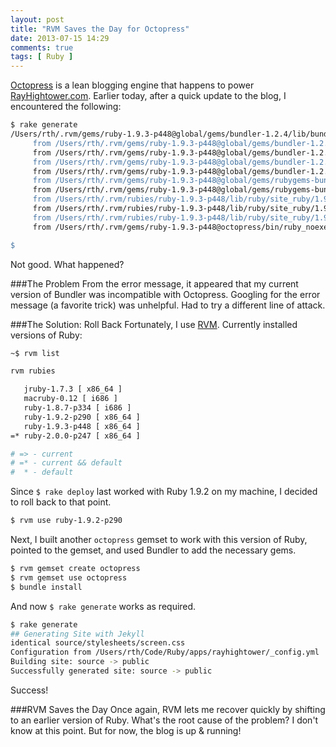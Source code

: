 ```yaml
---
layout: post
title: "RVM Saves the Day for Octopress"
date: 2013-07-15 14:29
comments: true
tags: [ Ruby ]
---
```

[Octopress](http://octopress.org) is a lean blogging engine that happens to power [RayHightower.com](http://rayhightower.com). Earlier today, after a quick update to the blog, I encountered the following:

~~~bash
$ rake generate
/Users/rth/.rvm/gems/ruby-1.9.3-p448@global/gems/bundler-1.2.4/lib/bundler/rubygems_integration.rb:187:in `stub_source_index170': uninitialized constant Gem::SourceIndex (NameError)
     from /Users/rth/.rvm/gems/ruby-1.9.3-p448@global/gems/bundler-1.2.4/lib/bundler/rubygems_integration.rb:353:in `stub_rubygems'
     from /Users/rth/.rvm/gems/ruby-1.9.3-p448@global/gems/bundler-1.2.4/lib/bundler/rubygems_integration.rb:250:in `replace_entrypoints'
     from /Users/rth/.rvm/gems/ruby-1.9.3-p448@global/gems/bundler-1.2.4/lib/bundler/runtime.rb:14:in `setup'
     from /Users/rth/.rvm/gems/ruby-1.9.3-p448@global/gems/bundler-1.2.4/lib/bundler.rb:116:in `setup'
     from /Users/rth/.rvm/gems/ruby-1.9.3-p448@global/gems/rubygems-bundler-1.1.0/lib/rubygems-bundler/noexec.rb:77:in `setup'
     from /Users/rth/.rvm/gems/ruby-1.9.3-p448@global/gems/rubygems-bundler-1.1.0/lib/rubygems-bundler/noexec.rb:89:in `<top (required)>'
     from /Users/rth/.rvm/rubies/ruby-1.9.3-p448/lib/ruby/site_ruby/1.9.1/rubygems/core_ext/kernel_require.rb:116:in `require'
     from /Users/rth/.rvm/rubies/ruby-1.9.3-p448/lib/ruby/site_ruby/1.9.1/rubygems/core_ext/kernel_require.rb:116:in `rescue in require'
     from /Users/rth/.rvm/rubies/ruby-1.9.3-p448/lib/ruby/site_ruby/1.9.1/rubygems/core_ext/kernel_require.rb:122:in `require'
     from /Users/rth/.rvm/gems/ruby-1.9.3-p448@octopress/bin/ruby_noexec_wrapper:9:in `<main>'

$
~~~

Not good. What happened?

<!--more-->

###The Problem
From the error message, it appeared that my current version of Bundler was incompatible with Octopress. Googling for the error message (a favorite trick) was unhelpful. Had to try a different line of attack.

###The Solution: Roll Back
Fortunately, I use [RVM](http://rayhightower.com/blog/2013/05/16/upgrading-ruby-with-rvm/). Currently installed versions of Ruby:

~~~bash
~$ rvm list

rvm rubies

   jruby-1.7.3 [ x86_64 ]
   macruby-0.12 [ i686 ]
   ruby-1.8.7-p334 [ i686 ]
   ruby-1.9.2-p290 [ x86_64 ]
   ruby-1.9.3-p448 [ x86_64 ]
=* ruby-2.0.0-p247 [ x86_64 ]

# => - current
# =* - current && default
#  * - default
~~~

Since `$ rake deploy` last worked with Ruby 1.9.2 on my machine, I decided to roll back to that point.

~~~bash
$ rvm use ruby-1.9.2-p290

~~~

Next, I built another `octopress` gemset to work with this version of Ruby, pointed to the gemset, and used Bundler to add the necessary gems.

~~~bash
$ rvm gemset create octopress
$ rvm gemset use octopress
$ bundle install
~~~

And now `$ rake generate` works as required.

~~~bash
$ rake generate
## Generating Site with Jekyll
identical source/stylesheets/screen.css
Configuration from /Users/rth/Code/Ruby/apps/rayhightower/_config.yml
Building site: source -> public
Successfully generated site: source -> public
~~~

Success!

###RVM Saves the Day
Once again, RVM lets me recover quickly by shifting to an earlier version of Ruby. What's the root cause of the problem? I don't know at this point. But for now, the blog is up & running!

